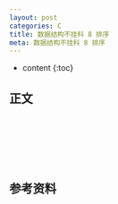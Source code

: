 ```yaml
---
layout: post
categories: C
title: 数据结构不挂科 8 排序
meta: 数据结构不挂科 8 排序
---
```

* content
{:toc}

## 正文



<br/><br/><br/><br/><br/>
## 参考资料


